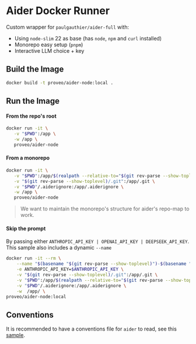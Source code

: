 # Aider Docker Runner

Custom wrapper for `paulgauthier/aider-full` with:

- Using `node-slim` 22 as base (has `node`, `npm` and `curl` installed)
- Monorepo easy setup (`pnpm`)
- Interactive LLM choice + key

## Build the Image

```bash
docker build -t proveo/aider-node:local .
```

## Run the Image

#### From the repo's root
```bash
docker run -it \
   -v "$PWD":/app \
   -w /app \
   proveo/aider-node
```
#### From a monorepo
```bash
docker run -it \
   -v "$PWD":/app/$(realpath --relative-to="$(git rev-parse --show-toplevel)" "$PWD") \
   -v "$(git rev-parse --show-toplevel)/.git":/app/.git \
   -v "$PWD"/.aiderignore:/app/.aiderignore \
   -w /app \
   proveo/aider-node
```
> We want to maintain the monorepo's structure for aider's repo-map to work.

#### Skip the prompt
By passing either `ANTHROPIC_API_KEY | OPENAI_API_KEY | DEEPSEEK_API_KEY`.
This sample also includes a dynamic `--name`
```bash
docker run -it --rm \
    --name "$(basename "$(git rev-parse --show-toplevel)")-$(basename "$PWD")" \
    -e ANTHROPIC_API_KEY=$ANTHROPIC_API_KEY \
    -v "$(git rev-parse --show-toplevel)/.git":/app/.git \
    -v "$PWD":/app/$(realpath --relative-to="$(git rev-parse --show-toplevel)" "$PWD") \
    -v "$PWD"/.aiderignore:/app/.aiderignore \
    -w  /app/ \
proveo/aider-node:local
```

## Conventions
It is recommended to have a conventions file for `aider` to read, see this [sample](./2025CONVENTIONS.md).

